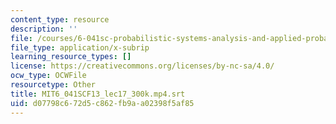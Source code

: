 ```yaml
---
content_type: resource
description: ''
file: /courses/6-041sc-probabilistic-systems-analysis-and-applied-probability-fall-2013/d07798c672d5c862fb9aa02398f5af85_MIT6_041SCF13_lec17_300k.mp4.srt
file_type: application/x-subrip
learning_resource_types: []
license: https://creativecommons.org/licenses/by-nc-sa/4.0/
ocw_type: OCWFile
resourcetype: Other
title: MIT6_041SCF13_lec17_300k.mp4.srt
uid: d07798c6-72d5-c862-fb9a-a02398f5af85
---
```

